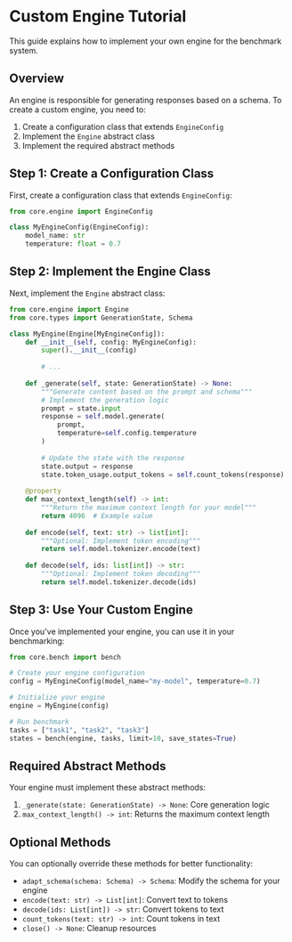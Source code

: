 # Custom Engine Tutorial

This guide explains how to implement your own engine for the benchmark system.

## Overview

An engine is responsible for generating responses based on a schema. To create a custom engine, you need to:

1. Create a configuration class that extends `EngineConfig`
2. Implement the `Engine` abstract class
3. Implement the required abstract methods

## Step 1: Create a Configuration Class

First, create a configuration class that extends `EngineConfig`:

```python
from core.engine import EngineConfig

class MyEngineConfig(EngineConfig):
    model_name: str
    temperature: float = 0.7
```

## Step 2: Implement the Engine Class

Next, implement the `Engine` abstract class:

```python
from core.engine import Engine
from core.types import GenerationState, Schema

class MyEngine(Engine[MyEngineConfig]):
    def __init__(self, config: MyEngineConfig):
        super().__init__(config)
        
        # ...
    
    def _generate(self, state: GenerationState) -> None:
        """Generate content based on the prompt and schema"""
        # Implement the generation logic
        prompt = state.input
        response = self.model.generate(
            prompt, 
            temperature=self.config.temperature
        )
        
        # Update the state with the response
        state.output = response
        state.token_usage.output_tokens = self.count_tokens(response)
    
    @property
    def max_context_length(self) -> int:
        """Return the maximum context length for your model"""
        return 4096  # Example value
    
    def encode(self, text: str) -> list[int]:
        """Optional: Implement token encoding"""
        return self.model.tokenizer.encode(text)
    
    def decode(self, ids: list[int]) -> str:
        """Optional: Implement token decoding"""
        return self.model.tokenizer.decode(ids)
```

## Step 3: Use Your Custom Engine

Once you've implemented your engine, you can use it in your benchmarking:

```python
from core.bench import bench

# Create your engine configuration
config = MyEngineConfig(model_name="my-model", temperature=0.7)

# Initialize your engine
engine = MyEngine(config)

# Run benchmark
tasks = ["task1", "task2", "task3"]
states = bench(engine, tasks, limit=10, save_states=True)
```

## Required Abstract Methods

Your engine must implement these abstract methods:

1. `_generate(state: GenerationState) -> None`: Core generation logic
2. `max_context_length() -> int`: Returns the maximum context length

## Optional Methods

You can optionally override these methods for better functionality:

- `adapt_schema(schema: Schema) -> Schema`: Modify the schema for your engine
- `encode(text: str) -> List[int]`: Convert text to tokens
- `decode(ids: List[int]) -> str`: Convert tokens to text
- `count_tokens(text: str) -> int`: Count tokens in text
- `close() -> None`: Cleanup resources
